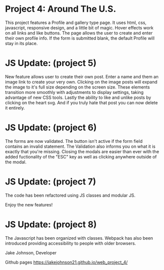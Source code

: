 # Project 4: Around The U.S.

This project features a Profile and gallery type page. It uses html, css, javascript, responsive design, and a little bit of magic. Hover effects work on all links and like buttons. The page allows the user to create and enter their own profile info. If the form is submitted blank, the default Profile will stay in its place.

# JS Update: (project 5)

New feature allows user to create their own post. Enter a name and them an image link to create your very own. Clicking on the image posts will expand the image to it's full size depending on the screen size. These elements transition more smoothly with adjustments to display settings, taking advantage of new CSS tools. Lastly the ability to like and unlike posts by clicking on the heart svg. And if you truly hate that post you can now delete it entirely.

# JS Update: (project 6)

The forms are now validated. The button isn't active if the form field contains an invalid statement. The Validation also informs you on what it is exactly that you're missing. Closing the modals are easier than ever with the added fuctionality of the "ESC" key as well as clicking anywhere outside of the modal.

# JS Update: (project 7)

The code has been refactored using JS classes and modular JS.

Enjoy the new features!

# JS Update: (project 8)

The Javascript has been organized with classes. Webpack has also been introduced providing accessibility to people with older browsers.

Jake Johnson,
Developer

Github pages https://jakejohnson21.github.io/web_project_4/

